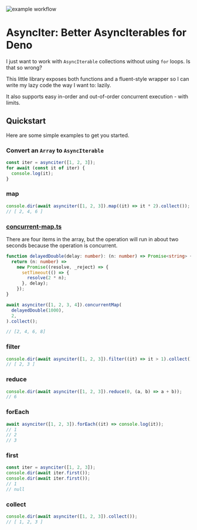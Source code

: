 ![example workflow](https://github.com/j50n/deno-asynciter/actions/workflows/deno.yml/badge.svg?branch=main)

# AsyncIter: Better AsyncIterables for Deno

I just want to work with `AsyncIterable` collections without using `for` loops.
Is that so wrong?

This little library exposes both functions and a fluent-style wrapper so I can
write my lazy code the way I want to: lazily.

It also supports easy in-order and out-of-order concurrent execution - with
limits.

## Quickstart

Here are some simple examples to get you started.

### Convert an `Array` to `AsyncIterable`

```typescript
const iter = asynciter([1, 2, 3]);
for await (const it of iter) {
  console.log(it);
}
```

### map

```typescript
console.dir(await asynciter([1, 2, 3]).map((it) => it * 2).collect());
// [ 2, 4, 6 ]
```

### [concurrent-map.ts](./concurrent-map.ts)

There are four items in the array, but the operation will run in about two
seconds because the operation is concurrent.

```ts
function delayedDouble(delay: number): (n: number) => Promise<string> {
  return (n: number) =>
    new Promise((resolve, _reject) => {
      setTimeout(() => {
        resolve(2 * n);
      }, delay);
    });
}

await asynciter([1, 2, 3, 4]).concurrentMap(
  delayedDouble(1000),
  2,
).collect();

// [2, 4, 6, 8]
```

### filter

```typescript
console.dir(await asynciter([1, 2, 3]).filter((it) => it > 1).collect());
// [ 2, 3 ]
```

### reduce

```typescript
console.dir(await asynciter([1, 2, 3]).reduce(0, (a, b) => a + b));
// 6
```

### forEach

```typescript
await asynciter([1, 2, 3]).forEach((it) => console.log(it));
// 1
// 2
// 3
```

### first

```typescript
const iter = asynciter([1, 2, 3]);
console.dir(await iter.first());
console.dir(await iter.first());
// 1
// null
```

### collect

```typescript
console.dir(await asynciter([1, 2, 3]).collect());
// [ 1, 2, 3 ]
```
